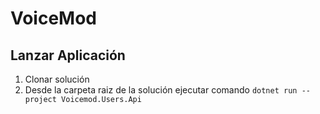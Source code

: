 # VoiceMod

## Lanzar Aplicación
1. Clonar solución
2. Desde la carpeta raiz de la solución ejecutar comando `dotnet run --project Voicemod.Users.Api`  
